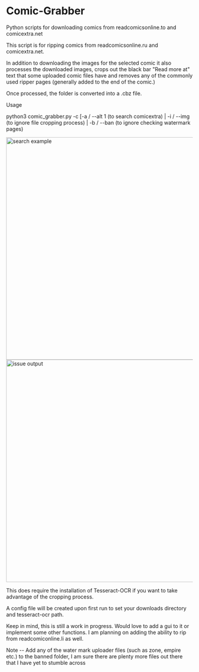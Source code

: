 # Comic-Grabber
Python scripts for downloading comics from readcomicsonline.to and comicextra.net

This script is for ripping comics from readcomicsonline.ru and comicextra.net.

In addition to downloading the images for the selected comic it also processes the downloaded images, crops out the black bar "Read more at" text that some uploaded comic files have and removes any of the commonly used ripper pages (generally added to the end of the comic.)

Once processed, the folder is converted into a .cbz file.

Usage 

python3 comic_grabber.py -c <comic name> [-a / --alt 1 (to search comicextra) | -i / --img (to ignore file cropping process) | -b / --ban (to ignore checking watermark pages)
  
 <img width="600" alt="search example" src="https://github.com/edimusxero/Comic-Grabber/assets/15164376/ea092127-8778-428a-899c-7cc386da47a0">


 <img width="600" alt="issue output" src="https://github.com/edimusxero/Comic-Grabber/assets/15164376/7ee2b792-28fd-4a06-bcd5-b4e5b6d99630">

  
  
This does require the installation of Tesseract-OCR if you want to take advantage of the cropping process.
  
A config file will be created upon first run to set your downloads directory and tesseract-ocr path.
  
Keep in mind, this is still a work in progress.  Would love to add a gui to it or implement some other functions.  I am planning on adding the ability to rip from readcomiconline.li as well.
  
Note -- Add any of the water mark uploader files (such as zone, empire etc.) to the banned folder, I am sure there are plenty more files out there that I have yet to stumble across

